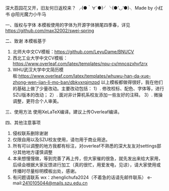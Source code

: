 深大荔园花又开，旧友何日返校来？  ╭(●｀∀´●)╯╰(●’◡’●)╮
Made by 小红书 @阳光魔力小牛马

一、版权与字体
本模板使用的字体为开源字体狮尾四季春，详见
https://github.com/max32002/swei-spring

二、致谢
本模板基于
1. 北师大中文CV模板：https://github.com/LeyuDame/BNUCV
2. 西北工业大学中文CV模板：https://www.overleaf.com/latex/templates/npu-cv/mncqzxhvfzrx
3. WHU武汉大学中文简历模板:https://www.overleaf.com/latex/templates/whuwu-han-da-xue-zhong-wen-jian-li-mo-ban/dbkvxrqjmzpd
   以上模板都做得很好，我在他们的基础上做了少量改动。主要改动包括：
   1）. 修改校标、配色、字体等，进行SZU版本的改动；
   2）. 面对非计算机系校友添加一些友好的注释。
   3）. 微操调整，更符合个人审美。

三、使用方法
使用XeLaTeX编译。建议上传Overleaf编译。

四、其他注意事项
1. 侵权联系删除谢谢
2. 仅限自用以及SZU校友使用，请勿用于商业用途。
3. 所有可以调整的地方我都有标注，对overleaf不熟悉的深大友友对settings部分其他地方谨慎调整
4. 本来想慢慢做，等到完善了再上传，但大家催的很急，就先发出来给大家用，后续会根据大家反馈进行加工（真的很忙，用爱发电，见谅），请大家使用或传播时尽量标明模板出处，感谢。
5. 有问题请联系 wx：zhenglichufa2024（不着急的话请先邮件联系）
              e-mail:2410105044@mails.szu.edu.cn
